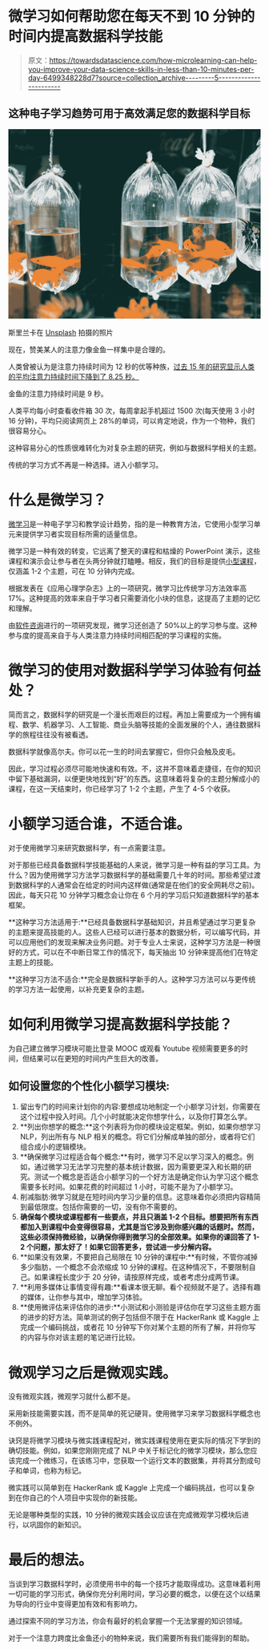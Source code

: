# 微学习如何帮助您在每天不到 10 分钟的时间内提高数据科学技能

> 原文：<https://towardsdatascience.com/how-microlearning-can-help-you-improve-your-data-science-skills-in-less-than-10-minutes-per-day-6499348228d7?source=collection_archive---------5----------------------->

## 这种电子学习趋势可用于高效满足您的数据科学目标

![](img/468b42f354a81f0b4ecd53c3b9fe0162.png)

斯里兰卡在 [Unsplash](https://unsplash.com?utm_source=medium&utm_medium=referral) 拍摄的照片

现在，赞美某人的注意力像金鱼一样集中是合理的。

人类曾被认为是注意力持续时间为 12 秒的优等种族，[过去 15 年的研究显示人类的平均注意力持续时间下降到了 8.25 秒。](https://www.wyzowl.com/human-attention-span/)

金鱼的注意力持续时间是 9 秒。

人类平均每小时查看收件箱 30 次，每周拿起手机超过 1500 次(每天使用 3 小时 16 分钟)，平均只阅读网页上 28%的单词，可以肯定地说，作为一个物种，我们很容易分心。

这种容易分心的性质很难转化为对复杂主题的研究，例如与数据科学相关的主题。

传统的学习方式不再是一种选择。进入小额学习。

# 什么是微学习？

[微学习](https://www.shiftelearning.com/blog/numbers-dont-lie-why-bite-sized-learning-is-better-for-your-learners-and-you-too)是一种电子学习和教学设计趋势，指的是一种教育方法，它使用小型学习单元来提供学习者实现目标所需的适量信息。

微学习是一种有效的转变，它远离了整天的课程和枯燥的 PowerPoint 演示，这些课程和演示会让参与者在头两分钟就打瞌睡。相反，我们的目标是提供[小型课程](https://www.shiftelearning.com/blog/numbers-dont-lie-why-bite-sized-learning-is-better-for-your-learners-and-you-too)，仅涵盖 1-2 个主题，可在 10 分钟内完成。

根据发表在《应用心理学杂志》上的一项研究，微学习比传统学习方法效率高 17%。这种提高的效率来自于学习者只需要消化小块的信息，这提高了主题的记忆和理解。

由[软件咨询](https://www.softwareadvice.com/resources/top-lms-features-employee-engagement/)进行的一项研究发现，微学习还创造了 50%以上的学习参与度。这种参与度的提高来自于与人类注意力持续时间相匹配的学习课程的实施。

# 微学习的使用对数据科学学习体验有何益处？

简而言之，数据科学的研究是一个漫长而艰巨的过程。再加上需要成为一个拥有编程、数学、机器学习、人工智能、商业头脑等技能的全面发展的个人，通往数据科学的旅程往往没有被看透。

数据科学就像高尔夫。你可以花一生的时间去掌握它，但你只会触及皮毛。

因此，学习过程必须尽可能地快速和有效。不，这并不意味着走捷径，在你的知识中留下基础漏洞，以便更快地找到“好”的东西。这意味着将复杂的主题分解成小的课程，在这一天结束时，你已经学习了 1-2 个主题，产生了 4-5 个收获。

# 小额学习适合谁，不适合谁。

对于使用微学习来研究数据科学，有一点需要注意。

对于那些已经具备数据科学技能基础的人来说，微学习是一种有益的学习工具。为什么？因为使用微学习方法学习数据科学的基础需要几十年的时间。那些希望过渡到数据科学的人通常会在给定的时间内这样做(通常是在他们的安全网耗尽之前)。因此，每天只花 10 分钟学习概念会让你在 6 个月的学习后只知道数据科学的基本框架。

**这种学习方法适用于:**已经具备数据科学基础知识，并且希望通过学习更复杂的主题来提高技能的人。这些人已经可以进行基本的数据分析，可以编写代码，并可以应用他们的发现来解决业务问题。对于专业人士来说，这种学习方法是一种很好的方式，可以在不中断日常工作的情况下，每天抽出 10 分钟来提高他们在特定主题上的技能。

**这种学习方法不适合:**完全是数据科学新手的人。这种学习方法可以与更传统的学习方法一起使用，以补充更复杂的主题。

# 如何利用微学习提高数据科学技能？

为自己建立微学习模块可能比登录 MOOC 或观看 Youtube 视频需要更多的时间，但结果可以在更短的时间内产生巨大的改善。

## 如何设置您的个性化小额学习模块:

1.  留出专门的时间来计划你的内容:要想成功地制定一个小额学习计划，你需要在这个过程中投入时间。几个小时就能决定你想学什么，以及你打算怎么学。
2.  **列出你想学的概念:**这个列表将为你的模块设定框架。例如，如果你想学习 NLP，列出所有与 NLP 相关的概念。将它们分解成单独的部分，或者将它们组合成小的逻辑模块。
3.  **确保微学习过程适合每个概念:**有时，微学习不足以学习深入的概念。例如，通过微学习无法学习完整的基本统计数据，因为需要更深入和长期的研究。测试一个概念是否适合小额学习的一个好方法是确定你认为学习这个概念需要多长时间。如果花费的时间超过 1 小时，可能不是为了小额学习。
4.  削减脂肪:微学习就是在短时间内学习少量的信息。这意味着你必须把内容精简到最低限度。包括你需要的一切，没有你不需要的。
5.  **确保每个模块或课程都有一些要点，并且只涵盖 1-2 个目标。想要把所有东西都加入到课程中会变得很容易，尤其是当它涉及到你感兴趣的话题时。然而，这些必须保持微经验，以确保你得到微学习的全部效果。如果你的课回答了 1-2 个问题，那太好了！如果它回答更多，尝试进一步分解内容。**
6.  **如果没有效果，不要把自己局限在 10 分钟的课程中:**有时候，不管你减掉多少脂肪，一个概念不会浓缩成 10 分钟的课程。在这种情况下，不要限制自己。如果课程长度少于 20 分钟，请按原样完成，或者考虑分成两节课。
7.  **利用多媒体让事情变得有趣:**看课本很无聊。看个视频就不是了。选择有趣的媒体，让你参与其中，增加学习体验。
8.  **使用微评估来评估你的进步:**小测试和小测验是评估你在学习这些主题方面的进步的好方法。简单测试的例子包括但不限于在 HackerRank 或 Kaggle 上完成一个编码挑战，或者花 10 分钟写下你对某个主题的所有了解，并将你写的内容与你对该主题的笔记进行比较。

# 微观学习之后是微观实践。

没有微观实践，微观学习就什么都不是。

采用新技能需要实践，而不是简单的死记硬背。使用微学习来学习数据科学概念也不例外。

诀窍是将微学习模块与微实践课程配对，微实践课程使用在更实际的情况下学到的确切技能。例如，如果您刚刚完成了 NLP 中关于标记化的微学习模块，那么您应该完成一个微练习，在该练习中，您获取一个运行文本的数据集，并将其分割成句子和单词，也称为标记。

微实践可以简单到在 HackerRank 或 Kaggle 上完成一个编码挑战，也可以复杂到在你自己的个人项目中实现你的新技能。

无论是哪种类型的实践，10 分钟的微观实践会议应该在完成微观学习模块后进行，以巩固你的新知识。

# 最后的想法。

当谈到学习数据科学时，必须使用书中的每一个技巧才能取得成功。这意味着利用一切可能的学习形式，确保你充分利用时间，学习必要的概念，以便在这个以结果为导向的行业中变得更加有效和有影响力。

通过探索不同的学习方法，你会有最好的机会掌握一个无法掌握的知识领域。

对于一个注意力跨度比金鱼还小的物种来说，我们需要所有我们能得到的帮助。